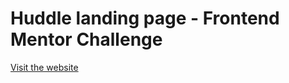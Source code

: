 #  Huddle landing page - Frontend Mentor Challenge

[Visit the website](https://huddle-pcv.vercel.app/)
